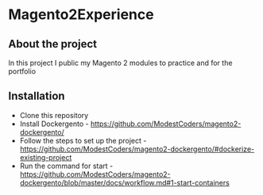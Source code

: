 # Magento2Experience

## About the project
In this project I public my Magento 2 modules to practice and for the portfolio

## Installation
* Clone this repository
* Install Dockergento - https://github.com/ModestCoders/magento2-dockergento/
* Follow the steps to set up the project - https://github.com/ModestCoders/magento2-dockergento/#dockerize-existing-project
* Run the command for start - https://github.com/ModestCoders/magento2-dockergento/blob/master/docs/workflow.md#1-start-containers
